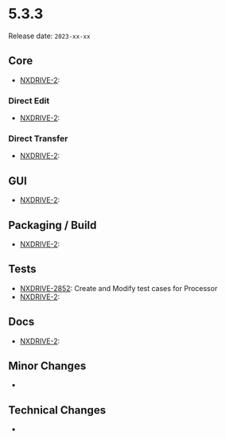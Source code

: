 # 5.3.3

Release date: `2023-xx-xx`

## Core

- [NXDRIVE-2](https://jira.nuxeo.com/browse/NXDRIVE-2):

### Direct Edit

- [NXDRIVE-2](https://jira.nuxeo.com/browse/NXDRIVE-2):

### Direct Transfer

- [NXDRIVE-2](https://jira.nuxeo.com/browse/NXDRIVE-2):

## GUI

- [NXDRIVE-2](https://jira.nuxeo.com/browse/NXDRIVE-2):

## Packaging / Build

- [NXDRIVE-2](https://jira.nuxeo.com/browse/NXDRIVE-2):

## Tests

- [NXDRIVE-2852](https://jira.nuxeo.com/browse/NXDRIVE-2852): Create and Modify test cases for Processor
- [NXDRIVE-2](https://jira.nuxeo.com/browse/NXDRIVE-2):

## Docs

- [NXDRIVE-2](https://jira.nuxeo.com/browse/NXDRIVE-2):

## Minor Changes

-

## Technical Changes

-
